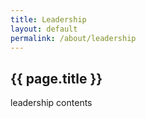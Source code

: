 ```yaml
---
title: Leadership
layout: default
permalink: /about/leadership
---
```


## {{ page.title }}

leadership contents